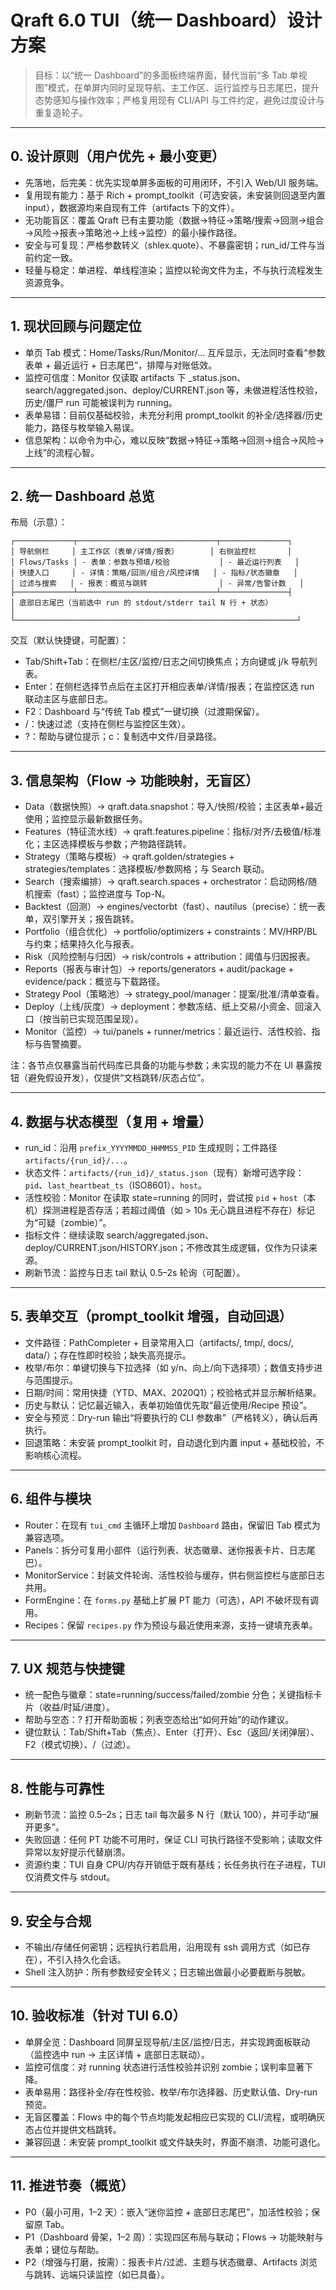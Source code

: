 # Qraft 6.0 TUI（统一 Dashboard）设计方案

> 目标：以“统一 Dashboard”的多面板终端界面，替代当前“多 Tab 单视图”模式，在单屏内同时呈现导航、主工作区、运行监控与日志尾巴，提升态势感知与操作效率；严格复用现有 CLI/API 与工件约定，避免过度设计与重复造轮子。

---

## 0. 设计原则（用户优先 + 最小变更）
- 先落地，后完美：优先实现单屏多面板的可用闭环，不引入 Web/UI 服务端。
- 复用现有能力：基于 Rich + prompt_toolkit（可选安装，未安装则回退至内置 input），数据源均来自现有工件（artifacts 下的文件）。
- 无功能盲区：覆盖 Qraft 已有主要功能（数据→特征→策略/搜索→回测→组合→风险→报表→策略池→上线→监控）的最小操作路径。
- 安全与可复现：严格参数转义（shlex.quote）、不暴露密钥；run_id/工件与当前约定一致。
- 轻量与稳定：单进程、单线程渲染；监控以轮询文件为主，不与执行流程发生资源竞争。

---

## 1. 现状回顾与问题定位
- 单页 Tab 模式：Home/Tasks/Run/Monitor/… 互斥显示，无法同时查看“参数表单 + 最近运行 + 日志尾巴”，排障与对账低效。
- 监控可信度：Monitor 仅读取 artifacts 下 _status.json、search/aggregated.json、deploy/CURRENT.json 等，未做进程活性校验，历史/僵尸 run 可能被误判为 running。
- 表单易错：目前仅基础校验，未充分利用 prompt_toolkit 的补全/选择器/历史能力，路径与枚举输入易误。
- 信息架构：以命令为中心，难以反映“数据→特征→策略→回测→组合→风险→上线”的流程心智。

---

## 2. 统一 Dashboard 总览

布局（示意）：
```
┌─────────────┬───────────────────────────────┬───────────────┐
│ 导航侧栏     │ 主工作区（表单/详情/报表）       │ 右侧监控栏       │
│ Flows/Tasks │ - 表单：参数与预填/校验           │ - 最近运行列表   │
│ 快捷入口     │ - 详情：策略/回测/组合/风控详情   │ - 指标/状态徽章   │
│ 过滤与搜索   │ - 报表：概览与跳转                │ - 异常/告警计数   │
├─────────────┴───────────────────────────────┴───────────────┤
│ 底部日志尾巴（当前选中 run 的 stdout/stderr tail N 行 + 状态）            │
└───────────────────────────────────────────────────────────────┘
```
交互（默认快捷键，可配置）：
- Tab/Shift+Tab：在侧栏/主区/监控/日志之间切换焦点；方向键或 j/k 导航列表。
- Enter：在侧栏选择节点后在主区打开相应表单/详情/报表；在监控区选 run 联动主区与底部日志。
- F2：Dashboard 与“传统 Tab 模式”一键切换（过渡期保留）。
- /：快速过滤（支持在侧栏与监控区生效）。
- ?：帮助与键位提示；c：复制选中文件/目录路径。

---

## 3. 信息架构（Flow → 功能映射，无盲区）
- Data（数据快照）→ qraft.data.snapshot：导入/快照/校验；主区表单+最近使用；监控显示最新数据任务。
- Features（特征流水线）→ qraft.features.pipeline：指标/对齐/去极值/标准化；主区选择模板与参数；产物路径跳转。
- Strategy（策略与模板）→ qraft.golden/strategies + strategies/templates：选择模板/参数网格；与 Search 联动。
- Search（搜索编排）→ qraft.search.spaces + orchestrator：启动网格/随机搜索（fast）；监控进度与 Top-N。
- Backtest（回测）→ engines/vectorbt（fast）、nautilus（precise）：统一表单，双引擎开关；报告跳转。
- Portfolio（组合优化）→ portfolio/optimizers + constraints：MV/HRP/BL 与约束；结果持久化与报表。
- Risk（风险控制与归因）→ risk/controls + attribution：阈值与归因报表。
- Reports（报表与审计包）→ reports/generators + audit/package + evidence/pack：概览与下载路径。
- Strategy Pool（策略池）→ strategy_pool/manager：提案/批准/清单查看。
- Deploy（上线/灰度）→ deployment：参数冻结、纸上交易/小资金、回滚入口（按当前已实现范围呈现）。
- Monitor（监控）→ tui/panels + runner/metrics：最近运行、活性校验、指标与告警摘要。

注：各节点仅暴露当前代码库已具备的功能与参数；未实现的能力不在 UI 暴露按钮（避免假设开发），仅提供“文档跳转/灰态占位”。

---

## 4. 数据与状态模型（复用 + 增量）
- run_id：沿用 `prefix_YYYYMMDD_HHMMSS_PID` 生成规则；工件路径 `artifacts/{run_id}/...`。
- 状态文件：`artifacts/{run_id}/_status.json`（现有）新增可选字段：`pid`、`last_heartbeat_ts`（ISO8601）、`host`。
- 活性校验：Monitor 在读取 state=running 的同时，尝试按 `pid` + `host`（本机）探测进程是否存活；若超过阈值（如 > 10s 无心跳且进程不存在）标记为“可疑（zombie）”。
- 指标文件：继续读取 search/aggregated.json、deploy/CURRENT.json/HISTORY.json；不修改其生成逻辑，仅作为只读来源。
- 刷新节流：监控与日志 tail 默认 0.5–2s 轮询（可配置）。

---

## 5. 表单交互（prompt_toolkit 增强，自动回退）
- 文件路径：PathCompleter + 目录常用入口（artifacts/, tmp/, docs/, data/）；存在性即时校验；缺失高亮提示。
- 枚举/布尔：单键切换与下拉选择（如 y/n、向上/向下选择项）；数值支持步进与范围提示。
- 日期/时间：常用快捷（YTD、MAX、2020Q1）；校验格式并显示解析结果。
- 历史与默认：记忆最近输入，表单初始值优先取“最近使用/Recipe 预设”。
- 安全与预览：Dry-run 输出“将要执行的 CLI 参数串”（严格转义），确认后再执行。
- 回退策略：未安装 prompt_toolkit 时，自动退化到内置 input + 基础校验，不影响核心流程。

---

## 6. 组件与模块
- Router：在现有 `tui_cmd` 主循环上增加 `Dashboard` 路由，保留旧 Tab 模式为兼容选项。
- Panels：拆分可复用小部件（运行列表、状态徽章、迷你报表卡片、日志尾巴）。
- MonitorService：封装文件轮询、活性校验与缓存，供右侧监控栏与底部日志共用。
- FormEngine：在 `forms.py` 基础上扩展 PT 能力（可选），API 不破坏现有调用。
- Recipes：保留 `recipes.py` 作为预设与最近使用来源，支持一键填充表单。

---

## 7. UX 规范与快捷键
- 统一配色与徽章：state=running/success/failed/zombie 分色；关键指标卡片（收益/时延/进度）。
- 帮助与空态：? 打开帮助面板；列表空态给出“如何开始”的动作建议。
- 键位默认：Tab/Shift+Tab（焦点）、Enter（打开）、Esc（返回/关闭弹层）、F2（模式切换）、/（过滤）。

---

## 8. 性能与可靠性
- 刷新节流：监控 0.5–2s；日志 tail 每次最多 N 行（默认 100），并可手动“展开更多”。
- 失败回退：任何 PT 功能不可用时，保证 CLI 可执行路径不受影响；读取文件异常以友好提示代替崩溃。
- 资源约束：TUI 自身 CPU/内存开销低于既有基线；长任务执行在子进程，TUI 仅消费文件与 stdout。

---

## 9. 安全与合规
- 不输出/存储任何密钥；远程执行若启用，沿用现有 ssh 调用方式（如已存在），不引入持久化会话。
- Shell 注入防护：所有参数经安全转义；日志输出做最小必要截断与脱敏。

---

## 10. 验收标准（针对 TUI 6.0）
- 单屏全览：Dashboard 同屏呈现导航/主区/监控/日志，并实现跨面板联动（监控选中 run → 主区详情 + 底部日志联动）。
- 监控可信度：对 running 状态进行活性校验并识别 zombie；误判率显著下降。
- 表单易用：路径补全/存在性校验、枚举/布尔选择器、历史默认值、Dry-run 预览。
- 无盲区覆盖：Flows 中的每个节点均能发起相应已实现的 CLI/流程，或明确灰态占位并提供文档跳转。
- 兼容回退：未安装 prompt_toolkit 或文件缺失时，界面不崩溃、功能可退化。

---

## 11. 推进节奏（概览）
- P0（最小可用，1–2 天）：嵌入“迷你监控 + 底部日志尾巴”，加活性校验；保留原 Tab。
- P1（Dashboard 骨架，1–2 周）：实现四区布局与联动；Flows → 功能映射与表单；键位与帮助。
- P2（增强与打磨，按需）：报表卡片/过滤、主题与状态徽章、Artifacts 浏览与跳转、远端只读监控（如已具备）。